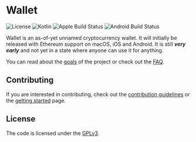 # Wallet

![License](https://img.shields.io/github/license/conradev/Wallet) ![Kotlin](https://img.shields.io/badge/kotlin-1.6.20-blue?logo=kotlin&logoColor=white) ![Apple Build Status](https://img.shields.io/github/workflow/status/conradev/Wallet/Apple%20Build?label=macos%2C%20ios&logo=Apple) ![Android Build Status](https://img.shields.io/github/workflow/status/conradev/Wallet/Android%20Build?label=android&logo=Android&logoColor=white)

Wallet is an as-of-yet unnamed cryptocurrency wallet. It will initially be released with Ethereum support on macOS, iOS and Android. It is still _**very early**_ and not yet in a state where anyone can use it for anything.

You can read about the [goals](docs/GOALS.md) of the project or check out the [FAQ](docs/FAQ.md).

## Contributing

If you are interested in contributing, check out the [contribution guidelines](docs/CONTRIBUTING.md) or the [getting started](docs/GETTING_STARTED.md) page.

## License

The code is licensed under the [GPLv3](LICENSE.md).
